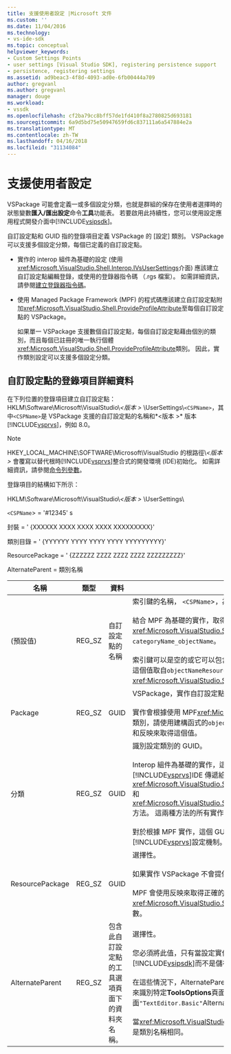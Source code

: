 ```yaml
---
title: 支援使用者設定 |Microsoft 文件
ms.custom: ''
ms.date: 11/04/2016
ms.technology:
- vs-ide-sdk
ms.topic: conceptual
helpviewer_keywords:
- Custom Settings Points
- user settings [Visual Studio SDK], registering persistence support
- persistence, registering settings
ms.assetid: ad9beac3-4f8d-4093-ad0e-6fb00444a709
author: gregvanl
ms.author: gregvanl
manager: douge
ms.workload:
- vssdk
ms.openlocfilehash: cf2ba79cc8bff57de1fd410f8a2780825d693181
ms.sourcegitcommit: 6a9d5bd75e50947659fd6c837111a6a547884e2a
ms.translationtype: MT
ms.contentlocale: zh-TW
ms.lasthandoff: 04/16/2018
ms.locfileid: "31134084"
---
```

# <a name="support-for-user-settings"></a>支援使用者設定
VSPackage 可能會定義一或多個設定分類，也就是群組的保存在使用者選擇時的狀態變數**匯入/匯出設定**命令**工具**功能表。 若要啟用此持續性，您可以使用設定應用程式開發介面中[!INCLUDE[vsipsdk](../../extensibility/includes/vsipsdk_md.md)]。  
  
 自訂設定點和 GUID 指的登錄項目定義 VSPackage 的 [設定] 類別。 VSPackage 可以支援多個設定分類，每個已定義的自訂設定點。  
  
-   實作的 interop 組件為基礎的設定 (使用<xref:Microsoft.VisualStudio.Shell.Interop.IVsUserSettings>介面) 應該建立自訂設定點編輯登錄，或使用的登錄器指令碼 （.rgs 檔案）。 如需詳細資訊，請參閱[建立登錄器指令碼](/cpp/atl/creating-registrar-scripts)。  
  
-   使用 Managed Package Framework (MPF) 的程式碼應該建立自訂設定點附加<xref:Microsoft.VisualStudio.Shell.ProvideProfileAttribute>至每個自訂設定點的 VSPackage。  
  
     如果單一 VSPackage 支援數個自訂設定點，每個自訂設定點藉由個別的類別，而且每個已註冊的唯一執行個體<xref:Microsoft.VisualStudio.Shell.ProvideProfileAttribute>類別。 因此，實作類別設定可以支援多個設定分類。  
  
## <a name="custom-settings-point-registry-entry-details"></a>自訂設定點的登錄項目詳細資料  
 在下列位置的登錄項目建立自訂設定點： HKLM\Software\Microsoft\VisualStudio\\*\<版本 >* \UserSettings\\`<CSPName>`，其中`<CSPName>`是 VSPackage 支援的自訂設定點的名稱和*\<版本 >* 版本[!INCLUDE[vsprvs](../../code-quality/includes/vsprvs_md.md)]，例如 8.0。  
  
> [!NOTE]
>  HKEY_LOCAL_MACHINE\SOFTWARE\Microsoft\VisualStudio 的根路徑\\*\<版本 >* 會覆寫以替代根時[!INCLUDE[vsprvs](../../code-quality/includes/vsprvs_md.md)]整合式的開發環境 (IDE)初始化。 如需詳細資訊，請參閱[命令列參數](../../extensibility/command-line-switches-visual-studio-sdk.md)。  
  
 登錄項目的結構如下所示：  
  
 HKLM\Software\Microsoft\VisualStudio\\*\<版本 >* \UserSettings\  
  
 `<CSPName`> = '#12345' s  
  
 封裝 = ' {XXXXXX XXXX XXXX XXXX XXXXXXXXX}'  
  
 類別目錄 = ' {YYYYYY YYYY YYYY YYYY YYYYYYYYY}'  
  
 ResourcePackage = ' {ZZZZZZ ZZZZ ZZZZ ZZZZ ZZZZZZZZZ}'  
  
 AlternateParent = 類別名稱  
  
|名稱|類型|資料|描述|  
|----------|----------|----------|-----------------|  
|(預設值)|REG_SZ|自訂設定點的名稱|索引鍵的名稱， `<CSPName`>，為自訂設定點的未當地語系化的名稱。<br /><br /> 結合 MPF 為基礎的實作，取得索引鍵的名稱`categoryName`和`objectName`引數的<xref:Microsoft.VisualStudio.Shell.ProvideProfileAttribute>建構函式到`categoryName_objectName`。<br /><br /> 索引鍵可以是空的或它可以包含在附屬 DLL 中的當地語系化字串的參考識別碼。 這個值取自`objectNameResourceID`引數<xref:Microsoft.VisualStudio.Shell.ProvideProfileAttribute>建構函式。|  
|Package|REG_SZ|GUID|VSPackage，實作自訂設定點的 GUID。<br /><br /> 實作會根據使用 MPF<xref:Microsoft.VisualStudio.Shell.ProvideProfileAttribute>類別，請使用建構函式的`objectType`包含 VSPackage 的引數<xref:System.Type>和反映來取得這個值。|  
|分類|REG_SZ|GUID|識別設定類別的 GUID。<br /><br /> Interop 組件為基礎的實作，這個值可以是任意選擇的 GUID，其中[!INCLUDE[vsprvs](../../code-quality/includes/vsprvs_md.md)]IDE 傳遞給<xref:Microsoft.VisualStudio.Shell.Interop.IVsUserSettings.ExportSettings%2A>和<xref:Microsoft.VisualStudio.Shell.Interop.IVsUserSettings.ImportSettings%2A>方法。 這兩種方法的所有實作都應該都確認其 GUID 引數。<br /><br /> 對於根據 MPF 實作，這個 GUID 藉由取得<xref:System.Type>類別實作的[!INCLUDE[vsprvs](../../code-quality/includes/vsprvs_md.md)]設定機制。|  
|ResourcePackage|REG_SZ|GUID|選擇性。<br /><br /> 如果實作 VSPackage 不會提供其附屬 DLL 包含路徑的當地語系化字串。<br /><br /> MPF 會使用反映來取得正確的資源 VSPackage，所以<xref:Microsoft.VisualStudio.Shell.ProvideProfileAttribute>類別並不會設定這個引數。|  
|AlternateParent|REG_SZ|包含此自訂設定點的工具選項頁面下的資料夾名稱。|選擇性。<br /><br /> 您必須將此值，只有當設定實作支援**工具選項**使用持續性機制中的頁面[!INCLUDE[vsipsdk](../../extensibility/includes/vsipsdk_md.md)]而不是儲存狀態的 automation 模型中的機制。<br /><br /> 在這些情況下，AlternateParent 機碼中的值是`topic`區段`topic.sub-topic`字串用來識別特定**ToolsOptions**頁面。 例如，對於**ToolsOptions**頁面`"TextEditor.Basic"`AlternateParent 值會`"TextEditor"`。<br /><br /> 當<xref:Microsoft.VisualStudio.Shell.ProvideProfileAttribute>產生自訂設定點，它是類別名稱相同。|